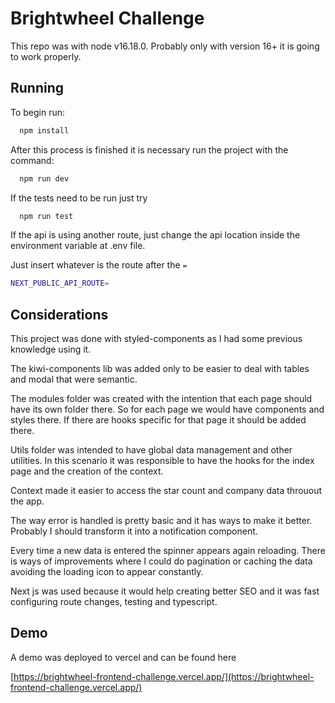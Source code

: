 # Brightwheel Challenge

This repo was with node v16.18.0. Probably only with version 16+ it is going to work properly.

## Running

To begin run:

```bash
  npm install
```

After this process is finished it is necessary run the project with the command:

```bash
  npm run dev
```

If the tests need to be run just try

```bash
  npm run test
```

If the api is using another route, just change the api location inside the environment variable at .env file.

Just insert whatever is the route after the `=`

```bash
NEXT_PUBLIC_API_ROUTE=
```

## Considerations

This project was done with styled-components as I had some previous knowledge using it.

The kiwi-components lib was added only to be easier to deal with tables and modal that were semantic.

The modules folder was created with the intention that each page should have its own folder there. So for each page we would have components and styles there. If there are hooks specific for that page it should be added there.

Utils folder was intended to have global data management and other utilities. In this scenario it was responsible to have the hooks for the index page and the creation of the context.

Context made it easier to access the star count and company data throuout the app.

The way error is handled is pretty basic and it has ways to make it better. Probably I should transform it into a notification component.

Every time a new data is entered the spinner appears again reloading. There is ways of improvements where I could do pagination or caching the data avoiding the loading icon to appear constantly.

Next js was used because it would help creating better SEO and it was fast configuring route changes, testing and typescript.

## Demo

A demo was deployed to vercel and can be found here

[https://brightwheel-frontend-challenge.vercel.app/](https://brightwheel-frontend-challenge.vercel.app/)
